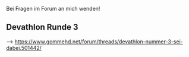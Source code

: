 Bei Fragen im Forum an mich wenden!

Devathlon Runde 3
-----------------

--> https://www.gommehd.net/forum/threads/devathlon-nummer-3-sei-dabei.501442/

